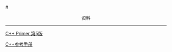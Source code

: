 # <center>资料</center>

---

[C++ Primer 第5版](https://book.douban.com/subject/25708312/)

[C++参考手册](http://zh.cppreference.com/w/cpp)